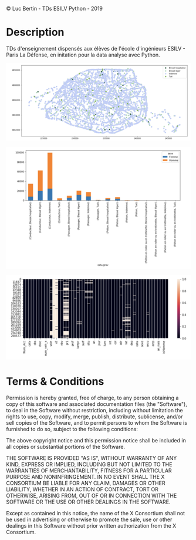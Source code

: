 © Luc Bertin - TDs ESILV Python - 2019

# Description

TDs d'enseignement dispensés aux élèves de l'école d'ingénieurs ESILV - Paris La Défense, en initation pour la data analyse avec Python.

![Une petite analyse avec Pandas](img_README/data_analysis2.png)

![Une petite analyse avec Pandas](img_README/data_analysis.png)

![Une petite analyse avec Pandas](img_README/data_analysis4.png)


# Terms & Conditions

Permission is hereby granted, free of charge, to any person obtaining a copy of this software and associated documentation files (the "Software"), to deal in the Software without restriction, including without limitation the rights to use, copy, modify, merge, publish, distribute, sublicense, and/or sell copies of the Software, and to permit persons to whom the Software is furnished to do so, subject to the following conditions:

The above copyright notice and this permission notice shall be included in all copies or substantial portions of the Software.

THE SOFTWARE IS PROVIDED "AS IS", WITHOUT WARRANTY OF ANY KIND, EXPRESS OR IMPLIED, INCLUDING BUT NOT LIMITED TO THE WARRANTIES OF MERCHANTABILITY, FITNESS FOR A PARTICULAR PURPOSE AND NONINFRINGEMENT. IN NO EVENT SHALL THE X CONSORTIUM BE LIABLE FOR ANY CLAIM, DAMAGES OR OTHER LIABILITY, WHETHER IN AN ACTION OF CONTRACT, TORT OR OTHERWISE, ARISING FROM, OUT OF OR IN CONNECTION WITH THE SOFTWARE OR THE USE OR OTHER DEALINGS IN THE SOFTWARE.

Except as contained in this notice, the name of the X Consortium shall not be used in advertising or otherwise to promote the sale, use or other dealings in this Software without prior written authorization from the X Consortium.
